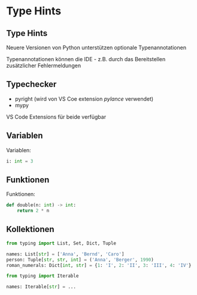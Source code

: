 # Type Hints

## Type Hints

Neuere Versionen von Python unterstützen optionale Typenannotationen

Typenannotationen können die IDE - z.B. durch das Bereitstellen zusätzlicher Fehlermeldungen

## Typechecker

- pyright (wird von VS Coe extension _pylance_ verwendet)
- mypy

VS Code Extensions für beide verfügbar

## Variablen

Variablen:

```py
i: int = 3
```

## Funktionen

Funktionen:

```py
def double(n: int) -> int:
    return 2 * n
```

## Kollektionen

```py
from typing import List, Set, Dict, Tuple

names: List[str] = ['Anna', 'Bernd', 'Caro']
person: Tuple[str, str, int] = ('Anna', 'Berger', 1990)
roman_numerals: Dict[int, str] = {1: 'I', 2: 'II', 3: 'III', 4: 'IV'}
```

```py
from typing import Iterable

names: Iterable[str] = ...
```
